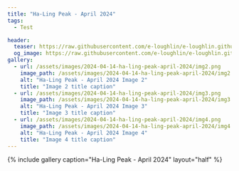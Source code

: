 ```yaml
---
title: "Ha-Ling Peak - April 2024"
tags:
  - Test

header:
  teaser: https://raw.githubusercontent.com/e-loughlin/e-loughlin.github.io/main/assets/images/2024-04-14-ha-ling-peak-april-2024/img1.png
  og_image: https://raw.githubusercontent.com/e-loughlin/e-loughlin.github.io/main/assets/images/2024-04-14-ha-ling-peak-april-2024/img1.png
gallery:
  - url: /assets/images/2024-04-14-ha-ling-peak-april-2024/img2.png
    image_path: /assets/images/2024-04-14-ha-ling-peak-april-2024/img2.png
    alt: "Ha-Ling Peak - April 2024 Image 2"
    title: "Image 2 title caption"
  - url: /assets/images/2024-04-14-ha-ling-peak-april-2024/img3.png
    image_path: /assets/images/2024-04-14-ha-ling-peak-april-2024/img3.png
    alt: "Ha-Ling Peak - April 2024 Image 3"
    title: "Image 3 title caption"
  - url: /assets/images/2024-04-14-ha-ling-peak-april-2024/img4.png
    image_path: /assets/images/2024-04-14-ha-ling-peak-april-2024/img4.png
    alt: "Ha-Ling Peak - April 2024 Image 4"
    title: "Image 4 title caption"
---
```


{% include gallery caption="Ha-Ling Peak - April 2024" layout="half" %}
